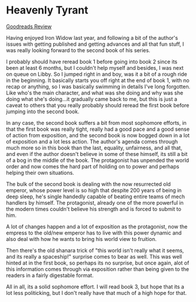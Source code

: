 # Heavenly Tyrant
[Goodreads Review](https://www.goodreads.com/review/show/7291676575)

Having enjoyed Iron Widow last year, and following a bit of the author's issues with getting published and getting advances and all that fun stuff, I was really looking forward to the second book of his series.

I probably should have reread book 1 before going into book 2 since its been at least 6 months, but I couldn't help myself and besides, I was next on queue on Libby. So I jumped right in and boy, was it a bit of a rough ride in the beginning. It basically starts you off right at the end of book 1, with no recap or anything, so I was basically swimming in details I've long forgotten. Like who's the main character, and what was she doing and why was she doing what she's doing...it gradually came back to me, but this is just a caveat to others that you really probably should reread the first book before jumping into the second book.

In any case, the second book suffers a bit from most sophomore efforts, in that the first book was really tight, really had a good pace and a good sense of action from exposition, and the second book is now bogged down in a lot of exposition and a lot less action. The author's agenda comes through much more so in this book than the last, equality, unfairness, and all that, and even if the author doesn't believe in some of these himself, its still a bit of a bog in the middle of the book. The protagonist has unpended the world order and now comes the hard part of holding on to power and perhaps helping their own situations.

The bulk of the second book is dealing with the now resurrected old emperor, whose power level is so high that despite 200 years of being in deep sleep, he's single handedly capable of beating entire teams of mech handlers by himself. The protagonist, already one of the more powerful in the modern times couldn't believe his strength and is forced to submit to him.

A lot of changes happen and a lot of exposition as the protagonist, now the empress to the old/new emperor has to live with this power dynamic and also deal with how he wants to bring his world view to fruition.

Then there's the old shanara trick of "this world isn't really what it seems, and its really a spaceship!" surprise comes to bear as well. This was well hinted at in the first book, so perhaps its no surprise, but once again, alot of this information comes through via exposition rather than being given to the readers in a fairly digestable format.

All in all, its a solid sophomore effort. I will read book 3, but hope that its a lot less politicking, but I don't really have that much of a high hope for that.